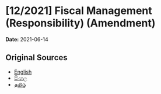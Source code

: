 # [12/2021] Fiscal Management (Responsibility) (Amendment)

**Date:** 2021-06-14

## Original Sources

- [English](https://documents.gov.lk/view/acts/2021/6/12-2021_E.pdf)
- [සිංහල](https://documents.gov.lk/view/acts/2021/6/12-2021_S.pdf)
- [தமிழ்](https://documents.gov.lk/view/acts/2021/6/12-2021_T.pdf)
